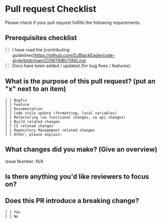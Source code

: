 # Pull request Checklist

Please check if your pull request fulfills the following requirements.

## Prerequisites checklist

- [ ] I have read the [contributing guidelines]https://github.com/DJBlackEagle/code-style/blob/main/CONTRIBUTING.md.
- [ ] Docs have been added / updated (for bug fixes / features).

## What is the purpose of this pull request? (put an "x" next to an item)

```text
[ ] Bugfix
[ ] Feature
[ ] Documentation
[ ] Code style update (formatting, local variables)
[ ] Refactoring (no functional changes, no api changes)
[ ] Build related changes
[ ] CI related changes
[ ] Repository Management related changes
[ ] Other, please explain:
```

<!--
    Please ensure your pull request is ready:

    - Include tests for this change
    - Update documentation for this change (if appropriate)
-->

<!--
    The following is required for all pull requests:
-->

## What changes did you make? (Give an overview)

<!-- Please describe the current behavior that you are modifying, or link to a relevant issue. -->

Issue Number: N/A

## Is there anything you'd like reviewers to focus on?

<!-- Please describe the current behavior that you are modifying, or link to a relevant issue. -->

## Does this PR introduce a breaking change?

<!-- Please check the one that applies to this PR using "x". -->

```text
[ ] Yes
[ ] No
```
